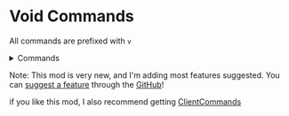 
# Void Commands

All commands are prefixed with ```v```

<details>
<summary>Commands</summary>

| Command                                                                 | Description                                                                                                                |
|-------------------------------------------------------------------------|----------------------------------------------------------------------------------------------------------------------------|
| ```vget <itemStack> <count>```                                          | Gives yourself a ghost item. In Creative it will be ghost, until you use it.                                               |
| ```vsetblock <blockPos> <blockState>```                                 | Sets a the block at <blockPos> to the block <blockState>.                                                                  |
| ```vghostplacement <booleanToggle>```                                   | Toggles if interacting with blocks sends a packet. This includes placing blocks, using buttons, etc.                       |
| ```vgetrender```                                                        | Prints simulation/view distance in chat.                                                                                   |
| ```vgetlocation <entity>```                                             | Prints current coordinates, and dimension in chat.                                                                         |
| ```vsummon <entity> <location> <nbt>```                                 | Summons an entity client-side (you can be nudged by client side entities)                                                  |
| ```vkill <entities>```                                                  | Removes entities from the client world                                                                                     |
| ```vquery [blocks\|entities] <blockState\|entitySelector> <distance>``` | Prints the amount of entities/blocks of a type loaded within <distance> chunks. Default distance is your render distance.  |

</details> 

Note: This mod is very new, and I'm adding most features suggested. You can [suggest a feature](https://github.com/TheVoidBlock/VoidCommands/issues/new) through the [GitHub](https://github.com/TheVoidBlock/VoidCommands)!

if you like this mod, I also recommend getting [ClientCommands](https://modrinth.com/mod/client-commands)
